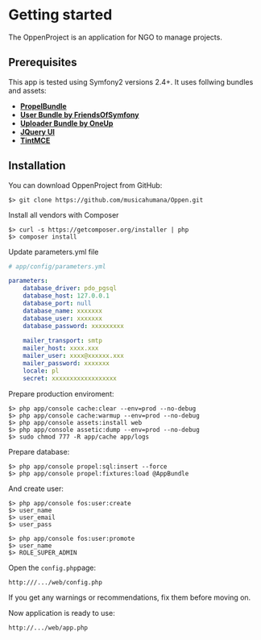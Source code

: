 Getting started
===============

The OppenProject is an application for NGO to manage projects. 

## Prerequisites

This app is tested using Symfony2 versions 2.4+. It uses follwing bundles and assets:

* [**PropelBundle**][1]
* [**User Bundle by FriendsOfSymfony**][2]
* [**Uploader Bundle by OneUp**][3]
* [**JQuery UI**][4]
* [**TintMCE**][5]

[1]: https://packagist.org/packages/propel/propel-bundle
[2]: https://packagist.org/packages/friendsofsymfony/user-bundle
[3]: https://packagist.org/packages/oneup/uploader-bundle
[4]: http://jqueryui.com/
[5]: https://www.tinymce.com/

## Installation

You can download OppenProject from GitHub:

    $> git clone https://github.com/musicahumana/Oppen.git

Install all vendors with Composer

	$> curl -s https://getcomposer.org/installer | php
	$> composer install

Update parameters.yml file

```yaml
# app/config/parameters.yml

parameters:
    database_driver: pdo_pgsql
    database_host: 127.0.0.1
    database_port: null
    database_name: xxxxxxx
    database_user: xxxxxxx
    database_password: xxxxxxxxx
    
    mailer_transport: smtp
    mailer_host: xxxx.xxx
    mailer_user: xxxx@xxxxxx.xxx
    mailer_password: xxxxxxx
    locale: pl
    secret: xxxxxxxxxxxxxxxxxx
```

Prepare production enviroment:

	$> php app/console cache:clear --env=prod --no-debug
	$> php app/console cache:warmup --env=prod --no-debug
	$> php app/console assets:install web
	$> php app/console assetic:dump --env=prod --no-debug
	$> sudo chmod 777 -R app/cache app/logs
	
Prepare database:

	$> php app/console propel:sql:insert --force
	$> php app/console propel:fixtures:load @AppBundle

And create user:

	$> php app/console fos:user:create
	$> user_name
	$> user_email
	$> user_pass
	
	$> php app/console fos:user:promote
	$> user_name
	$> ROLE_SUPER_ADMIN

Open the `config.php`page:

    http:///.../web/config.php

If you get any warnings or recommendations, fix them before moving on.

Now application is ready to use:

    http://.../web/app.php
